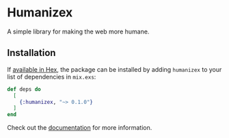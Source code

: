 # Humanizex

A simple library for making the web more humane.

## Installation

If [available in Hex](https://hex.pm/docs/publish), the package can be installed
by adding `humanizex` to your list of dependencies in `mix.exs`:

```elixir
def deps do
  [
    {:humanizex, "~> 0.1.0"}
  ]
end
```

Check out the [documentation](https://hexdocs.pm/humanizex) for more information.

